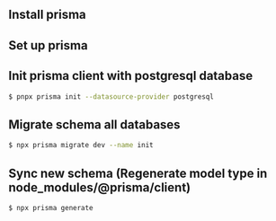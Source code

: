 ## Install prisma

## Set up prisma
## Init prisma client with postgresql database

```bash
$ pnpx prisma init --datasource-provider postgresql

```
## Migrate schema all databases 

```bash
$ npx prisma migrate dev --name init
```
## Sync new schema (Regenerate model type in node_modules/@prisma/client) 

```bash
$ npx prisma generate
```